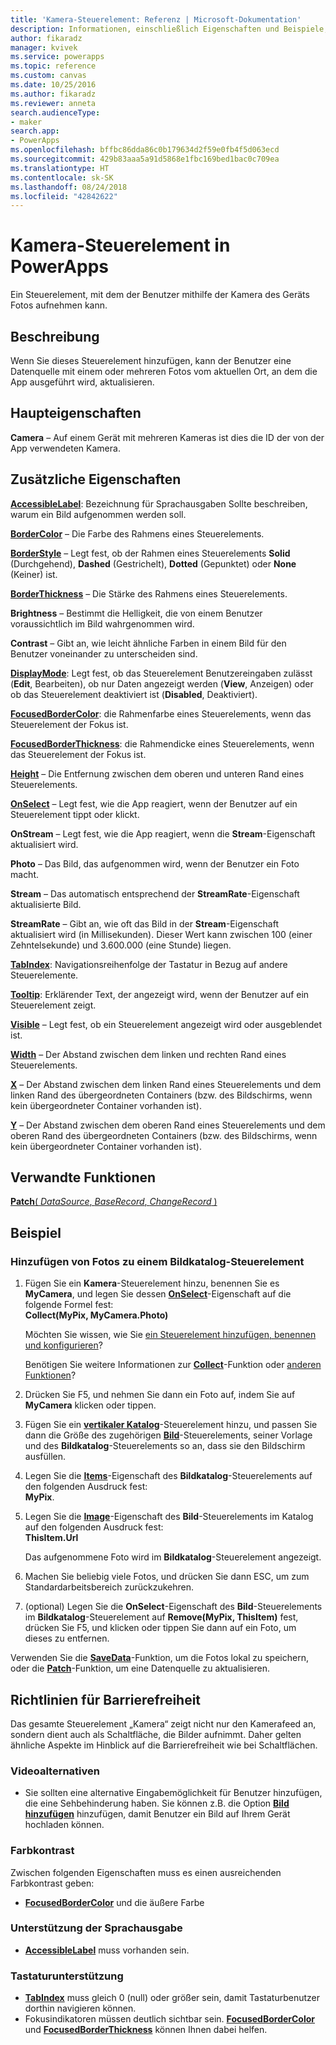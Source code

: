 ```yaml
---
title: 'Kamera-Steuerelement: Referenz | Microsoft-Dokumentation'
description: Informationen, einschließlich Eigenschaften und Beispiele, über das Kamera-Steuerelement
author: fikaradz
manager: kvivek
ms.service: powerapps
ms.topic: reference
ms.custom: canvas
ms.date: 10/25/2016
ms.author: fikaradz
ms.reviewer: anneta
search.audienceType:
- maker
search.app:
- PowerApps
ms.openlocfilehash: bffbc86dda86c0b179634d2f59e0fb4f5d063ecd
ms.sourcegitcommit: 429b83aaa5a91d5868e1fbc169bed1bac0c709ea
ms.translationtype: HT
ms.contentlocale: sk-SK
ms.lasthandoff: 08/24/2018
ms.locfileid: "42842622"
---
```

# <a name="camera-control-in-powerapps"></a>Kamera-Steuerelement in PowerApps
Ein Steuerelement, mit dem der Benutzer mithilfe der Kamera des Geräts Fotos aufnehmen kann.

## <a name="description"></a>Beschreibung
Wenn Sie dieses Steuerelement hinzufügen, kann der Benutzer eine Datenquelle mit einem oder mehreren Fotos vom aktuellen Ort, an dem die App ausgeführt wird, aktualisieren.

## <a name="key-properties"></a>Haupteigenschaften
**Camera** – Auf einem Gerät mit mehreren Kameras ist dies die ID der von der App verwendeten Kamera.

## <a name="additional-properties"></a>Zusätzliche Eigenschaften
**[AccessibleLabel](properties-accessibility.md)**: Bezeichnung für Sprachausgaben Sollte beschreiben, warum ein Bild aufgenommen werden soll.

**[BorderColor](properties-color-border.md)** – Die Farbe des Rahmens eines Steuerelements.

**[BorderStyle](properties-color-border.md)** – Legt fest, ob der Rahmen eines Steuerelements **Solid** (Durchgehend), **Dashed** (Gestrichelt), **Dotted** (Gepunktet) oder **None** (Keiner) ist.

**[BorderThickness](properties-color-border.md)** – Die Stärke des Rahmens eines Steuerelements.

**Brightness** – Bestimmt die Helligkeit, die von einem Benutzer voraussichtlich im Bild wahrgenommen wird.

**Contrast** – Gibt an, wie leicht ähnliche Farben in einem Bild für den Benutzer voneinander zu unterscheiden sind.

**[DisplayMode](properties-core.md)**: Legt fest, ob das Steuerelement Benutzereingaben zulässt (**Edit**, Bearbeiten), ob nur Daten angezeigt werden (**View**, Anzeigen) oder ob das Steuerelement deaktiviert ist (**Disabled**, Deaktiviert).

**[FocusedBorderColor](properties-color-border.md)**: die Rahmenfarbe eines Steuerelements, wenn das Steuerelement der Fokus ist.

**[FocusedBorderThickness](properties-color-border.md)**: die Rahmendicke eines Steuerelements, wenn das Steuerelement der Fokus ist.

**[Height](properties-size-location.md)** – Die Entfernung zwischen dem oberen und unteren Rand eines Steuerelements.

**[OnSelect](properties-core.md)** – Legt fest, wie die App reagiert, wenn der Benutzer auf ein Steuerelement tippt oder klickt.

**OnStream** – Legt fest, wie die App reagiert, wenn die **Stream**-Eigenschaft aktualisiert wird.

**Photo** – Das Bild, das aufgenommen wird, wenn der Benutzer ein Foto macht.

**Stream** – Das automatisch entsprechend der **StreamRate**-Eigenschaft aktualisierte Bild.

**StreamRate** – Gibt an, wie oft das Bild in der **Stream**-Eigenschaft aktualisiert wird (in Millisekunden).  Dieser Wert kann zwischen 100 (einer Zehntelsekunde) und 3.600.000 (eine Stunde) liegen.

**[TabIndex](properties-accessibility.md)**: Navigationsreihenfolge der Tastatur in Bezug auf andere Steuerelemente.

**[Tooltip](properties-core.md)**: Erklärender Text, der angezeigt wird, wenn der Benutzer auf ein Steuerelement zeigt.

**[Visible](properties-core.md)** – Legt fest, ob ein Steuerelement angezeigt wird oder ausgeblendet ist.

**[Width](properties-size-location.md)** – Der Abstand zwischen dem linken und rechten Rand eines Steuerelements.

**[X](properties-size-location.md)** – Der Abstand zwischen dem linken Rand eines Steuerelements und dem linken Rand des übergeordneten Containers (bzw. des Bildschirms, wenn kein übergeordneter Container vorhanden ist).

**[Y](properties-size-location.md)** – Der Abstand zwischen dem oberen Rand eines Steuerelements und dem oberen Rand des übergeordneten Containers (bzw. des Bildschirms, wenn kein übergeordneter Container vorhanden ist).

## <a name="related-functions"></a>Verwandte Funktionen
[**Patch**( *DataSource*, *BaseRecord*, *ChangeRecord* )](../functions/function-patch.md)

## <a name="example"></a>Beispiel
### <a name="add-photos-to-an-image-gallery-control"></a>Hinzufügen von Fotos zu einem Bildkatalog-Steuerelement
1. Fügen Sie ein **Kamera**-Steuerelement hinzu, benennen Sie es **MyCamera**, und legen Sie dessen **[OnSelect](properties-core.md)**-Eigenschaft auf die folgende Formel fest:<br>
   **Collect(MyPix, MyCamera.Photo)**

    Möchten Sie wissen, wie Sie [ein Steuerelement hinzufügen, benennen und konfigurieren](../add-configure-controls.md)?

    Benötigen Sie weitere Informationen zur **[Collect](../functions/function-clear-collect-clearcollect.md)**-Funktion oder [anderen Funktionen](../formula-reference.md)?
2. Drücken Sie F5, und nehmen Sie dann ein Foto auf, indem Sie auf **MyCamera** klicken oder tippen.
3. Fügen Sie ein **[vertikaler Katalog](control-gallery.md)**-Steuerelement hinzu, und passen Sie dann die Größe des zugehörigen **[Bild](control-image.md)**-Steuerelements, seiner Vorlage und des **Bildkatalog**-Steuerelements so an, dass sie den Bildschirm ausfüllen.
4. Legen Sie die **[Items](properties-core.md)**-Eigenschaft des **Bildkatalog**-Steuerelements auf den folgenden Ausdruck fest:<br>**MyPix**.
5. Legen Sie die **[Image](properties-visual.md)**-Eigenschaft des **Bild**-Steuerelements im Katalog auf den folgenden Ausdruck fest:<br>
   **ThisItem.Url**

    Das aufgenommene Foto wird im **Bildkatalog**-Steuerelement angezeigt.
6. Machen Sie beliebig viele Fotos, und drücken Sie dann ESC, um zum Standardarbeitsbereich zurückzukehren.
7. (optional) Legen Sie die **OnSelect**-Eigenschaft des **Bild**-Steuerelements im **Bildkatalog**-Steuerelement auf **Remove(MyPix, ThisItem)** fest, drücken Sie F5, und klicken oder tippen Sie dann auf ein Foto, um dieses zu entfernen.

Verwenden Sie die **[SaveData](../functions/function-savedata-loaddata.md)**-Funktion, um die Fotos lokal zu speichern, oder die **[Patch](../functions/function-patch.md)**-Funktion, um eine Datenquelle zu aktualisieren.


## <a name="accessibility-guidelines"></a>Richtlinien für Barrierefreiheit
Das gesamte Steuerelement „Kamera“ zeigt nicht nur den Kamerafeed an, sondern dient auch als Schaltfläche, die Bilder aufnimmt. Daher gelten ähnliche Aspekte im Hinblick auf die Barrierefreiheit wie bei Schaltflächen.

### <a name="video-alternatives"></a>Videoalternativen
* Sie sollten eine alternative Eingabemöglichkeit für Benutzer hinzufügen, die eine Sehbehinderung haben. Sie können z.B. die Option **[Bild hinzufügen](control-add-picture.md)** hinzufügen, damit Benutzer ein Bild auf Ihrem Gerät hochladen können.

### <a name="color-contrast"></a>Farbkontrast
Zwischen folgenden Eigenschaften muss es einen ausreichenden Farbkontrast geben:
* **[FocusedBorderColor](properties-color-border.md)** und die äußere Farbe

### <a name="screen-reader-support"></a>Unterstützung der Sprachausgabe
* **[AccessibleLabel](properties-accessibility.md)** muss vorhanden sein.

### <a name="keyboard-support"></a>Tastaturunterstützung
* **[TabIndex](properties-accessibility.md)** muss gleich 0 (null) oder größer sein, damit Tastaturbenutzer dorthin navigieren können.
* Fokusindikatoren müssen deutlich sichtbar sein. **[FocusedBorderColor](properties-color-border.md)** und **[FocusedBorderThickness](properties-color-border.md)** können Ihnen dabei helfen.
